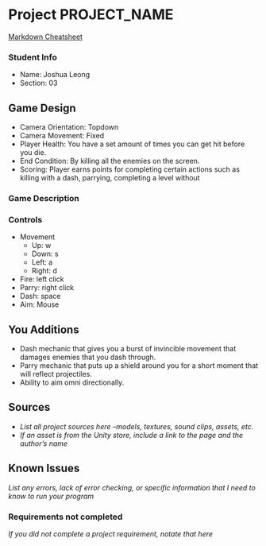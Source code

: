 # Project PROJECT_NAME

[Markdown Cheatsheet](https://github.com/adam-p/markdown-here/wiki/Markdown-Here-Cheatsheet)

### Student Info

-   Name: Joshua Leong
-   Section: 03

## Game Design

-   Camera Orientation: Topdown
-   Camera Movement: Fixed
-   Player Health: You have a set amount of times you can get hit before you die.
-   End Condition: By killing all the enemies on the screen.
-   Scoring: Player earns points for completing certain actions such as killing with a dash, parrying, completing a level without 

### Game Description



### Controls

-   Movement
    -   Up: w
    -   Down: s
    -   Left: a
    -   Right: d
-   Fire: left click
-   Parry: right click
-   Dash: space
-   Aim: Mouse

## You Additions

- Dash mechanic that gives you a burst of invincible movement that damages enemies that you dash through.
- Parry mechanic that puts up a shield around you for a short moment that will reflect projectiles.
- Ability to aim omni directionally.

## Sources

-   _List all project sources here –models, textures, sound clips, assets, etc._
-   _If an asset is from the Unity store, include a link to the page and the author’s name_

## Known Issues

_List any errors, lack of error checking, or specific information that I need to know to run your program_

### Requirements not completed

_If you did not complete a project requirement, notate that here_

